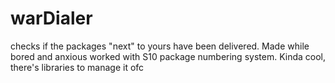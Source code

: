 # warDialer
checks if the packages "next" to yours have been delivered. Made while bored and anxious
worked with S10 package numbering system. Kinda cool, there's libraries to manage it ofc
